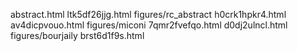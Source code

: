 abstract.html
ltk5df26jjg.html
figures/rc_abstract
h0crk1hpkr4.html
av4dicpvouo.html
figures/miconi
7qmr2fvefqo.html
d0dj2ulncl.html
figures/bourjaily
brst6d1f9s.html